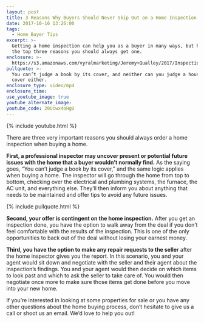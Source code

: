 ```yaml
---
layout: post
title: 3 Reasons Why Buyers Should Never Skip Out on a Home Inspection
date: 2017-10-16 13:26:00
tags:
  - Home Buyer Tips
excerpt: >-
  Getting a home inspection can help you as a buyer in many ways, but here are
  the top three reasons you should always get one.
enclosure: >-
  https://s3.amazonaws.com/vyralmarketing/Jeremy+Qualley/2017/Inspection+3+Reasons+(1).mp4
pullquote: >-
  You can’t judge a book by its cover, and neither can you judge a house by its
  cover either.
enclosure_type: video/mp4
enclosure_time:
use_youtube_image: true
youtube_alternate_image:
youtube_code: 20Ucwx4oHgU
---
```



{% include youtube.html %}

There are three very important reasons you should always order a home inspection when buying a home.

**First, a professional inspector may uncover present or potential future issues with the home that a buyer wouldn’t normally find.** As the saying goes, “You can’t judge a book by its cover,” and the same logic applies when buying a home. The inspector will go through the home from top to bottom, checking over the electrical and plumbing systems, the furnace, the AC unit, and everything else. They’ll then inform you about anything that needs to be maintained and offer tips to avoid any future issues.

{% include pullquote.html %}

**Second, your offer is contingent on the home inspection.** After you get an inspection done, you have the option to walk away from the deal if you don’t feel comfortable with the results of the inspection. This is one of the only opportunities to back out of the deal without losing your earnest money.

**Third, you have the option to make any repair requests to the seller** after the home inspector gives you the report. In this scenario, you and your agent would sit down and negotiate with the seller and their agent about the inspection’s findings. You and your agent would then decide on which items to look past and which to ask the seller to take care of. You would then negotiate once more to make sure those items get done before you move into your new home.

If you’re interested in looking at some properties for sale or you have any other questions about the home buying process, don’t hesitate to give us a call or shoot us an email. We’d love to help you out!